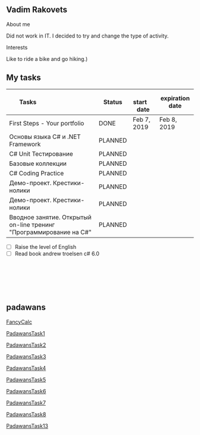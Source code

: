 ## Vadim Rakovets


About me

Did not work in IT. I decided to try and change the type of activity.

Interests

Like to ride a bike and go hiking.)


## My tasks 

Tasks &nbsp; &nbsp; &nbsp;  &nbsp; &nbsp; &nbsp; &nbsp; &nbsp; &nbsp;&nbsp; &nbsp; &nbsp; &nbsp; &nbsp; &nbsp; | Status |&nbsp; &nbsp; &nbsp; start &nbsp; &nbsp; &nbsp; date &nbsp; | expiration date
-------|-------------------|----|----  
First Steps - Your portfolio | DONE | Feb 7, 2019 | Feb 8, 2019 
Основы языка C# и .NET Framework | PLANNED |  | 
C# Unit Тестирование | PLANNED |  | 
Базовые коллекции  | PLANNED |  | 
C# Coding Practice | PLANNED |  | 
Демо-проект. Крестики-нолики | PLANNED |  | 
Демо-проект. Крестики-нолики | PLANNED |  | 
Вводное занятие. Открытый on-line тренинг "Программирование на C#" | PLANNED |  | 

- [ ] Raise the level of English
- [ ] Read book andrew troelsen c# 6.0

&nbsp; 

&nbsp; 

&nbsp; 
 

## padawans

[FancyCalc ](https://github.com/Vadimvr/FancyCalc)

[PadawansTask1 ](https://github.com/Vadimvr/PadawansTask1)

[PadawansTask2 ](https://github.com/Vadimvr/PadawansTask2)

[PadawansTask3 ](https://github.com/Vadimvr/PadawansTask3)

[PadawansTask4 ](https://github.com/Vadimvr/PadawansTask4)

[PadawansTask5 ](https://github.com/Vadimvr/PadawansTask5)

[PadawansTask6 ](https://github.com/Vadimvr/PadawansTask6)

[PadawansTask7 ](https://github.com/Vadimvr/PadawansTask7)

[PadawansTask8 ](https://github.com/Vadimvr/PadawansTask8)

[PadawansTask13](https://github.com/Vadimvr/PadawansTask13)
